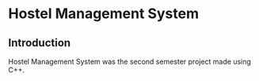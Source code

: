 # <b>Hostel Management System</b>
## Introduction
<p>Hostel Management System was the second semester project made using C++. </p>

